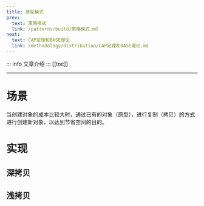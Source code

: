 ```yaml
---
title: 原型模式
prev:
  text: 策略模式
  link: /patterns/build/策略模式.md
next:
  text: CAP定理和BASE理论
  link: /methodology/distribution/CAP定理和BASE理论.md
---
```

::: info
文章介绍
:::
[[toc]]

***
# 场景

当创建对象的成本比较大时，通过已有的对象（原型），进行复制（拷贝）的方式进行创建新对象，以达到节省空间的目的。

# 实现

## 深拷贝

## 浅拷贝

